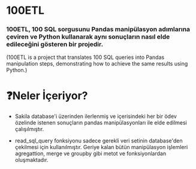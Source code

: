 # 100ETL
### 100ETL, 100 SQL sorgusunu Pandas manipülasyon adımlarına çeviren ve Python kullanarak aynı sonuçların nasıl elde edileceğini gösteren bir projedir.
(100ETL is a project that translates 100 SQL queries into Pandas manipulation steps, demonstrating how to achieve the same results using Python.)

# ❓Neler İçeriyor?
- Sakila database'i üzerinden ilerlenmiş ve içerisindeki her bir ödev özelinde istenen sonuçların pandas manipülasyonları ile elde edilmesi çalışılmıştır.

- read_sql_query fonksiyonu sadece gerekli veri setinin database'den çekilmesi için kullanılmıştır. Geriye kalan bütün manipülasyon işlemleri agregattion, merge ve groupby gibi metot ve fonksiyonlardan oluşmaktadır.
